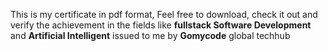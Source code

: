 This is my certificate in pdf format, Feel free to download, check it out and verify the achievement in the fields like  **fullstack Software Development** and **Artificial Intelligent** issued to me by **Gomycode** global techhub
